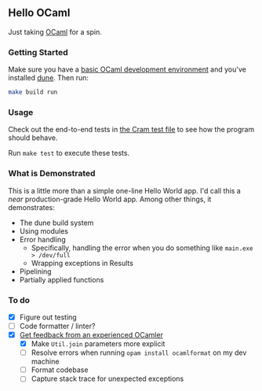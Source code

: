 ## Hello OCaml

Just taking [OCaml](https://ocaml.org/) for a spin.

### Getting Started

Make sure you have a [basic OCaml development environment](https://ocaml.org/docs/up-and-running) and you've installed
[dune](https://dune.build/). Then run:

```bash
make build run
```

### Usage

Check out the end-to-end tests in [the Cram test file](test/cram.t) to see how the program should behave.

Run `make test` to execute these tests.

### What is Demonstrated

This is a little more than a simple one-line Hello World app. I'd call this a _near_ production-grade Hello World app.
Among other things, it demonstrates:

* The dune build system
* Using modules
* Error handling
    * Specifically, handling the error when you do something like `main.exe > /dev/full`
    * Wrapping exceptions in Results
* Pipelining
* Partially applied functions

### To do

* [x] Figure out testing
* [ ] Code formatter / linter?
* [x] [Get feedback from an experienced OCamler](https://fosstodon.org/@pcrock/109585554601601900)
    * [x] Make `Util.join` parameters more explicit
    * [ ] Resolve errors when running `opam install ocamlformat` on my dev machine
    * [ ] Format codebase
    * [ ] Capture stack trace for unexpected exceptions
